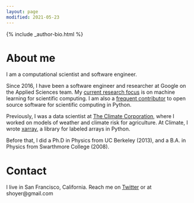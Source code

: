 ```yaml
---
layout: page
modified: 2021-05-23
---
```


<footer role="contentinfo">
  <div class="article-author-bottom">
    {% include _author-bio.html %}
  </div>
</footer>

# About me

I am a computational scientist and software engineer.

Since 2016, I have been a software engineer and researcher at Google on the
Applied Sciences team. My [current research focus](/science) is on machine
learning for scientific computing. I am also a [frequent contributor](/software)
to open source software for scientific computing in Python.

Previously, I was a data scientist at [The Climate
Corporation](http://climate.com), where I worked on models of weather and climate
risk for agriculture. At Climate, I wrote [xarray](https://github.com/pydata/xarray), a
library for labeled arrays in Python.

Before that, I did a Ph.D in Physics from UC Berkeley (2013), and a B.A. in
Physics from Swarthmore College (2008).

# Contact

<p>
I live in San Francisco, California.
Reach me on <a href="https://twitter.com/shoyer">Twitter</a> or at
<script>document.write("<n uers=\"znvygb:fublre@tznvy.pbz\">fublre@tznvy.pbz</n>".replace(/[a-zA-Z]/g,function(c){return String.fromCharCode((c<="Z"?90:122)>=(c=c.charCodeAt(0)+13)?c:c-26);}))</script><noscript><span style="unicode-bidi:bidi-override;direction:rtl;">moc.liamg@reyohs</span></noscript>
</p>
